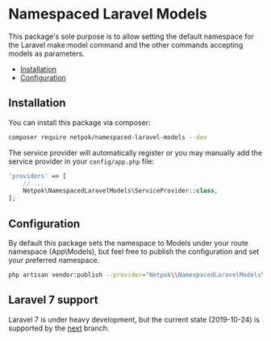 # Namespaced Laravel Models

This package's sole purpose is to allow setting the default namespace
for the Laravel make:model command and the other commands accepting models as parameters.

* [Installation](#installation)
* [Configuration](#configuration)

## Installation
You can install this package via composer:

``` bash
composer require netpok/namespaced-laravel-models --dev
```

The service provider will automatically register or you may manually add the
service provider in your ```config/app.php``` file:

``` php
'providers' => [
    // ...
    Netpok\NamespacedLaravelModels\ServiceProvider::class,
];
```

## Configuration
By default this package sets the namespace to Models under your route namespace (App\Models),
but feel free to publish the configuration and set your preferred namespace.

``` bash
php artisan vendor:publish --provider="Netpok\\NamespacedLaravelModels\\ServiceProvider"
```

## Laravel 7 support
Laravel 7 is under heavy development, but the current state (2019-10-24) is supported by the
[next](https://github.com/netpok/namespaced-laravel-models/tree/next) branch.
